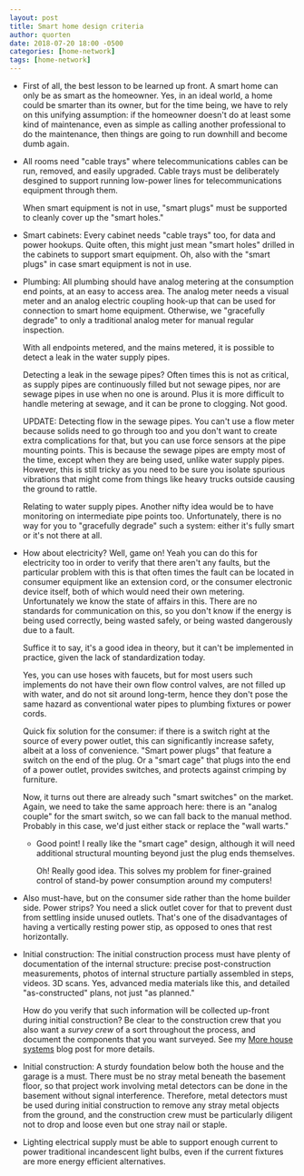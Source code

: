 ```yaml
---
layout: post
title: Smart home design criteria
author: quorten
date: 2018-07-20 18:00 -0500
categories: [home-network]
tags: [home-network]
---
```


* First of all, the best lesson to be learned up front.  A smart home
  can only be as smart as the homeowner.  Yes, in an ideal world, a
  home could be smarter than its owner, but for the time being, we
  have to rely on this unifying assumption: if the homeowner doesn't
  do at least some kind of maintenance, even as simple as calling
  another professional to do the maintenance, then things are going to
  run downhill and become dumb again.

<!-- more -->

* All rooms need "cable trays" where telecommunications cables can be
  run, removed, and easily upgraded.  Cable trays must be deliberately
  desgined to support running low-power lines for telecommunications
  equipment through them.

  When smart equipment is not in use, "smart plugs" must be supported
  to cleanly cover up the "smart holes."

* Smart cabinets: Every cabinet needs "cable trays" too, for data and
  power hookups.  Quite often, this might just mean "smart holes"
  drilled in the cabinets to support smart equipment.  Oh, also with
  the "smart plugs" in case smart equipment is not in use.

* Plumbing: All plumbing should have analog metering at the
  consumption end points, at an easy to access area.  The analog meter
  needs a visual meter and an analog electric coupling hook-up that
  can be used for connection to smart home equipment.  Otherwise, we
  "gracefully degrade" to only a traditional analog meter for manual
  regular inspection.

  With all endpoints metered, and the mains metered, it is possible to
  detect a leak in the water supply pipes.

  Detecting a leak in the sewage pipes?  Often times this is not as
  critical, as supply pipes are continuously filled but not sewage
  pipes, nor are sewage pipes in use when no one is around.  Plus it
  is more difficult to handle metering at sewage, and it can be prone
  to clogging.  Not good.

  UPDATE: Detecting flow in the sewage pipes.  You can't use a flow
  meter because solids need to go through too and you don't want to
  create extra complications for that, but you can use force sensors
  at the pipe mounting points.  This is because the sewage pipes are
  empty most of the time, except when they are being used, unlike
  water supply pipes.  However, this is still tricky as you need to be
  sure you isolate spurious vibrations that might come from things
  like heavy trucks outside causing the ground to rattle.

  Relating to water supply pipes.  Another nifty idea would be to have
  monitoring on intermediate pipe points too.  Unfortunately, there is
  no way for you to "gracefully degrade" such a system: either it's
  fully smart or it's not there at all.

* How about electricity?  Well, game on!  Yeah you can do this for
  electricity too in order to verify that there aren't any faults, but
  the particular problem with this is that often times the fault can
  be located in consumer equipment like an extension cord, or the
  consumer electronic device itself, both of which would need their
  own metering.  Unfortunately we know the state of affairs in this.
  There are no standards for communication on this, so you don't know
  if the energy is being used correctly, being wasted safely, or being
  wasted dangerously due to a fault.

  Suffice it to say, it's a good idea in theory, but it can't be
  implemented in practice, given the lack of standardization today.

  Yes, you can use hoses with faucets, but for most users such
  implements do not have their own flow control valves, are not filled
  up with water, and do not sit around long-term, hence they don't
  pose the same hazard as conventional water pipes to plumbing
  fixtures or power cords.

  Quick fix solution for the consumer: if there is a switch right at
  the source of every power outlet, this can significantly increase
  safety, albeit at a loss of convenience.  "Smart power plugs" that
  feature a switch on the end of the plug.  Or a "smart cage" that
  plugs into the end of a power outlet, provides switches, and
  protects against crimping by furniture.

  Now, it turns out there are already such "smart switches" on the
  market.  Again, we need to take the same approach here: there is an
  "analog couple" for the smart switch, so we can fall back to the
  manual method.  Probably in this case, we'd just either stack or
  replace the "wall warts."

    * Good point!  I really like the "smart cage" design, although it
      will need additional structural mounting beyond just the plug
      ends themselves.

      Oh!  Really good idea.  This solves my problem for finer-grained
      control of stand-by power consumption around my computers!

* Also must-have, but on the consumer side rather than the home
  builder side.  Power strips?  You need a slick outlet cover for that
  to prevent dust from settling inside unused outlets.  That's one of
  the disadvantages of having a vertically resting power stip, as
  opposed to ones that rest horizontally.

* Initial construction: The initial construction process must have
  plenty of documentation of the internal structure: precise
  post-construction measurements, photos of internal structure
  partially assembled in steps, videos.  3D scans.  Yes, advanced
  media materials like this, and detailed "as-constructed" plans, not
  just "as planned."

  How do you verify that such information will be collected up-front
  during initial construction?  Be clear to the construction crew that
  you also want a _survey crew_ of a sort throughout the process, and
  document the components that you want surveyed.  See my [More house
  systems](/blog/2018/08/15/more-house-systems) blog post for more
  details.

* Initial construction: A sturdy foundation below both the house and
  the garage is a must.  There must be no stray metal beneath the
  basement floor, so that project work involving metal detectors can
  be done in the basement without signal interference.  Therefore,
  metal detectors must be used during initial construction to remove
  any stray metal objects from the ground, and the construction crew
  must be particularly diligent not to drop and loose even but one
  stray nail or staple.

* Lighting electrical supply must be able to support enough current to
  power traditional incandescent light bulbs, even if the current
  fixtures are more energy efficient alternatives.
